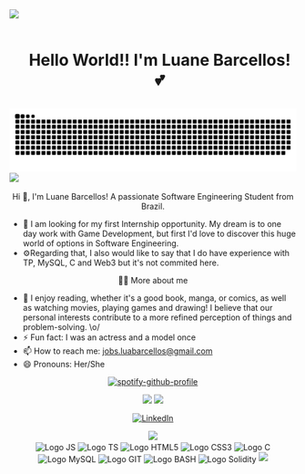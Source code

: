<img src="https://user-images.githubusercontent.com/73097560/115834477-dbab4500-a447-11eb-908a-139a6edaec5c.gif" />

<!--título-->
<div id="user-content-toc">
  <ul align="center">
    <summary><h1 style="display: inline-block">Hello World!! I'm Luane Barcellos! 💕</h1></summary>
</div>

<!--- snake --->
<picture>
  <source
    media="(prefers-color-scheme: dark)"
    srcset="https://raw.githubusercontent.com/platane/snk/output/github-contribution-grid-snake-dark.svg"
  />
  <source
    media="(prefers-color-scheme: light)"
    srcset="https://raw.githubusercontent.com/platane/snk/output/github-contribution-grid-snake.svg"
  />
  <img
    alt="github contribution grid snake animation"
    src="https://raw.githubusercontent.com/platane/snk/output/github-contribution-grid-snake.svg"
  />
</picture>

<img src="https://user-images.githubusercontent.com/73097560/115834477-dbab4500-a447-11eb-908a-139a6edaec5c.gif" />
<!-- Presentation -->
<p align="center">
  Hi 👋, I'm Luane Barcellos! A passionate Software Engineering Student from Brazil.

  - 🔭 I am looking for my first Internship opportunity. My dream is to one day work with Game Development, but first I'd love to discover this huge world of options in Software Engineering.
  - ⚙️Regarding that, I also would like to say that I do have experience with TP, MySQL, C and Web3 but it's not commited here. 
</p>
<p align="center">
 👨‍💻 More about me
 
  - 📖 I enjoy reading, whether it's a good book, manga, or comics, as well as watching movies, playing games and drawing! I believe that our personal interests contribute to a more refined perception of things and problem-solving. \o/
  - ⚡ Fun fact: I was an actress and a model once
  - 📫 How to reach me: jobs.luabarcellos@gmail.com
  - 😄 Pronouns: Her/She
</p>

<div align="center">
  
  [![spotify-github-profile](https://spotify-github-profile.vercel.app/api/view?uid=31eewbtbzq6ca6kkq5jmi3viiywy&cover_image=true&theme=novatorem&show_offline=false&background_color=121212&interchange=false&bar_color=ffffff&bar_color_cover=false)](https://github.com/kittinan/spotify-github-profile)

<!-- GithubStats -->
<img height="180cm" src="https://github-readme-stats.vercel.app/api?username=luanebsg&theme=ocean_dark&show_icons=true" />
<img height="180cm" src="https://github-readme-stats.vercel.app/api/top-langs/?username=luanebsg&theme=ocean_dark&show_icons=true" />

[![LinkedIn](https://img.shields.io/badge/LinkedIn-0077B5?style=for-the-badge&logo=linkedin&logoColor=white)](https://www.linkedin.com/in/luane-barcellos-474bb2203/)

<img src="https://user-images.githubusercontent.com/73097560/115834477-dbab4500-a447-11eb-908a-139a6edaec5c.gif" />

<!-- Skills: Programming Languages -->
  <div style="display: inline_block" align="center">
    <img align="center" alt="Logo JS" height="30" width="40" src="https://cdn.jsdelivr.net/gh/devicons/devicon/icons/javascript/javascript-original.svg" />
    <img align="center" alt="Logo TS" height="30" width="40" src="https://cdn.jsdelivr.net/gh/devicons/devicon/icons/typescript/typescript-original.svg" />
    <img align="center" alt="Logo HTML5" height="30" width="40" src="https://cdn.jsdelivr.net/gh/devicons/devicon/icons/html5/html5-original.svg" />
    <img align="center" alt="Logo CSS3" height="30" width="40" src="https://cdn.jsdelivr.net/gh/devicons/devicon/icons/css3/css3-original.svg" />
    <img align="center" alt="Logo C" height="30" width="40" src="https://cdn.jsdelivr.net/gh/devicons/devicon/icons/c/c-original.svg" />
    <img align="center" alt="Logo MySQL" height="30" width="40" src="https://cdn.jsdelivr.net/gh/devicons/devicon/icons/mysql/mysql-original.svg" />
    <img align="center" alt="Logo GIT" height="30" width="40" src="https://cdn.jsdelivr.net/gh/devicons/devicon/icons/git/git-original.svg" />
    <img align="center" alt="Logo BASH" height="30" width="40" src="https://cdn.jsdelivr.net/gh/devicons/devicon/icons/bash/bash-original.svg" />
    <img align="center" alt="Logo Solidity" height="30" width="40" src="https://cdn.jsdelivr.net/gh/devicons/devicon/icons/solidity/solidity-plain.svg" /> 
    <img src="https://cdn.jsdelivr.net/gh/devicons/devicon@latest/icons/python/python-original.svg" />
    
  </div>
